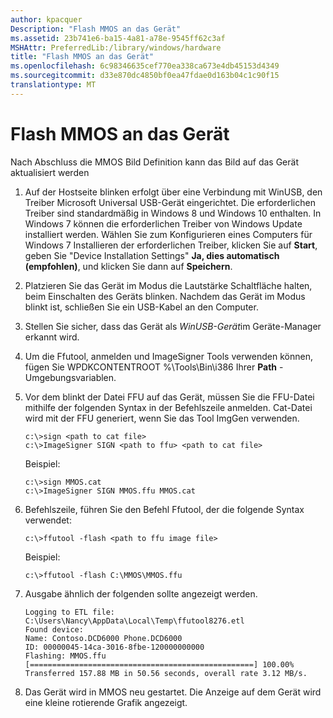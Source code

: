 ```yaml
---
author: kpacquer
Description: "Flash MMOS an das Gerät"
ms.assetid: 23b741e6-ba15-4a81-a78e-9545ff62c3af
MSHAttr: PreferredLib:/library/windows/hardware
title: "Flash MMOS an das Gerät"
ms.openlocfilehash: 6c98346635cef770ea338ca673e4db45153d4349
ms.sourcegitcommit: d33e870dc4850bf0ea47fdae0d163b04c1c90f15
translationtype: MT
---
```

# <a name="flash-mmos-to-the-device"></a>Flash MMOS an das Gerät


Nach Abschluss die MMOS Bild Definition kann das Bild auf das Gerät aktualisiert werden

1.  Auf der Hostseite blinken erfolgt über eine Verbindung mit WinUSB, den Treiber Microsoft Universal USB-Gerät eingerichtet. Die erforderlichen Treiber sind standardmäßig in Windows 8 und Windows 10 enthalten. In Windows 7 können die erforderlichen Treiber von Windows Update installiert werden. Wählen Sie zum Konfigurieren eines Computers für Windows 7 Installieren der erforderlichen Treiber, klicken Sie auf **Start**, geben Sie "Device Installation Settings" **Ja, dies automatisch (empfohlen)**, und klicken Sie dann auf **Speichern**.

2.  Platzieren Sie das Gerät im Modus die Lautstärke Schaltfläche halten, beim Einschalten des Geräts blinken. Nachdem das Gerät im Modus blinkt ist, schließen Sie ein USB-Kabel an den Computer.

3.  Stellen Sie sicher, dass das Gerät als *WinUSB-Gerät*im Geräte-Manager erkannt wird.

4.  Um die Ffutool, anmelden und ImageSigner Tools verwenden können, fügen Sie WPDKCONTENTROOT %\\Tools\\Bin\\i386 Ihrer **Path** -Umgebungsvariablen.

5.  Vor dem blinkt der Datei FFU auf das Gerät, müssen Sie die FFU-Datei mithilfe der folgenden Syntax in der Befehlszeile anmelden. Cat-Datei wird mit der FFU generiert, wenn Sie das Tool ImgGen verwenden.

    ``` syntax
    c:\>sign <path to cat file>
    c:\>ImageSigner SIGN <path to ffu> <path to cat file>
    ```

    Beispiel:

    ``` syntax
    c:\>sign MMOS.cat
    c:\>ImageSigner SIGN MMOS.ffu MMOS.cat
    ```

6.  Befehlszeile, führen Sie den Befehl Ffutool, der die folgende Syntax verwendet:

    ``` syntax
    c:\>ffutool -flash <path to ffu image file>
    ```

    Beispiel:

    ``` syntax
    c:\>ffutool -flash C:\MMOS\MMOS.ffu
    ```

7.  Ausgabe ähnlich der folgenden sollte angezeigt werden.

    ``` syntax
    Logging to ETL file: C:\Users\Nancy\AppData\Local\Temp\ffutool8276.etl 
    Found device: 
    Name: Contoso.DCD6000 Phone.DCD6000 
    ID: 00000045-14ca-3016-8fbe-120000000000 
    Flashing: MMOS.ffu 
    [==================================================] 100.00% 
    Transferred 157.88 MB in 50.56 seconds, overall rate 3.12 MB/s.
    ```

8.  Das Gerät wird in MMOS neu gestartet. Die Anzeige auf dem Gerät wird eine kleine rotierende Grafik angezeigt.

 

 





